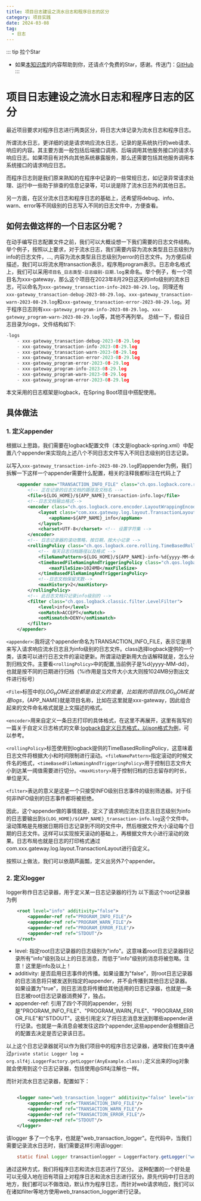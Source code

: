```yaml
---
title: 项目日志建设之流水日志和程序日志的区分
category: 项目实践
date: 2024-03-08
tag:
  - 日志
---
```

::: tip 拉个Star
- 如果<a href='https://github.com/shzyjbr/person-database' target='blank'>本知识库</a>的内容帮助到你，还请点个免费的Star，感谢。传送门：<a href='https://github.com/shzyjbr/person-database' target='blank'>GitHub</a>
:::
# 项目日志建设之流水日志和程序日志的区分

最近项目要求对程序日志进行两类区分，将日志大体记录为流水日志和程序日志。

所谓流水日志，更详细的说是请求响应流水日志，记录的是系统执行的web请求、响应的内容。其主要方面一般包括后端接口调用、后端调用其他服务接口的请求与响应日志。如果项目有对外向其他系统暴露服务，那么还需要包括其他服务调用本系统接口的请求响应日志。

而程序日志则是我们原来熟知的在程序中记录的一些常规日志，如记录异常请求处理、运行中一些助于排查的信息记录等，可以说是除了流水日志外的其他日志。

另一方面，在区分流水日志和程序日志的基础上，还希望将debug、info、warn、error等不同级别的日志写入不同的日志文件中，方便查看。

## 如何去做这样的一个日志区分呢？

在动手编写日志配置文件之前，我们可以大概设想一下我们需要的日志文件结构。举个例子，按照以上要求，对于流水日志，我们需要内容为流水类型且日志级别为info的日志文件，..., 内容为流水类型且日志级别为error的日志文件。为方便后续描述，我们可以将流水用transaction表示，程序用program表示。日志命名格式上，我们可以采用`项目名_日志类型-日志级别-日期.log`来命名。举个例子，有一个项目名为xxx-gateway，那么这个项目在2023年8月29日这天的info级别的流水日志，可以命名为`xxx-gateway_transaction-info-2023-08-29.log`，同理还有`xxx-gateway_transaction-debug-2023-08-29.log`、`xxx-gateway_transaction-warn-2023-08-29.log`和`xxx-gateway_transaction-error-2023-08-29.log`。对于程序日志则有`xxx-gateway_program-info-2023-08-29.log`、`xxx-gateway_program-warn-2023-08-29.log`等，其他不再列举。
总结一下，假设日志目录为logs，文件结构如下:

```C
-logs
    - xxx-gateway_transaction-debug-2023-08-29.log
    - xxx-gateway_transaction-info-2023-08-29.log
    - xxx-gateway_transaction-warn-2023-08-29.log
    - xxx-gateway_transaction-error-2023-08-29.log
    - xxx-gateway_program-error-2023-08-29.log
    - xxx-gateway_program-info-2023-08-29.log
    - xxx-gateway_program-warn-2023-08-29.log
    - xxx-gateway_program-error-2023-08-29.log
```

本文采用的日志框架是logback，在Spring Boot项目中搭配使用。

## 具体做法

### 1. 定义appender

根据以上思路，我们需要在logback配置文件（本文是logback-spring.xml）中配置八个appender来实现向上述八个不同日志文件写入不同日志级别的日志记录。

以写入`xxx-gateway_transaction-info-2023-08-29.log`的appender为例，我们拆解一下这样一个appender需要什么配置，相关的注释我都标注在代码上了

```xml
    <appender name="TRANSACTION_INFO_FILE" class="ch.qos.logback.core.rolling.RollingFileAppender">
        <!-- 正在记录的日志文档的路径及文档名 -->
        <file>${LOG_HOME}/${APP_NAME}_transaction-info.log</file>
        <!--日志文档输出格式-->
        <encoder class="ch.qos.logback.core.encoder.LayoutWrappingEncoder">
            <layout class="com.xxx.gateway.log.layout.TransactionLayout">
                <appName>${APP_NAME}_info</appName>
            </layout>
            <charset>UTF-8</charset> <!-- 设置字符集 -->
        </encoder>
        <!-- 日志记录器的滚动策略，按日期，按大小记录 -->
        <rollingPolicy class="ch.qos.logback.core.rolling.TimeBasedRollingPolicy">
            <!-- 每天日志归档路径以及格式 -->
            <fileNamePattern>${LOG_HOME}/${APP_NAME}-info-%d{yyyy-MM-dd}.%i.log</fileNamePattern>
            <timeBasedFileNamingAndTriggeringPolicy class="ch.qos.logback.core.rolling.SizeAndTimeBasedFNATP">
                <maxFileSize>1024MB</maxFileSize>
            </timeBasedFileNamingAndTriggeringPolicy>
            <!--日志文档保留天数-->
            <maxHistory>2</maxHistory>
        </rollingPolicy>
        <!-- 此日志文档只记录info级别的 -->
        <filter class="ch.qos.logback.classic.filter.LevelFilter">
            <level>info</level>
            <onMatch>ACCEPT</onMatch>
            <onMismatch>DENY</onMismatch>
        </filter>
    </appender>
```

`<appender>`:我将这个appender命名为TRANSACTION_INFO_FILE，表示它是用来写入请求响应流水日志且为info级别的日志文件。class选择logback提供的一个类，该类可以进行日志文件的滚动更新。所谓滚动更新用大白话解释就是，怎么分割归档文件。主要看`<rollingPolicy>`中的配置,当前例子是%d{yyyy-MM-dd}，也就是按不同的日期进行归档（%i作用是当文件大小太大则按1024MB分割出文件进行标号）

`<File>`标签中的${LOG_HOME}这些都是自定义的变量，比如我的项目的LOG_HOME就是logs，${APP_NAME}就是项目名称，比如在这里就是xxx-gateway，因此组合起来的文件命名格式就是上文描述的格式。

`<encoder>`用来自定义一条日志打印的具体格式，在这里不再展开，这里有我写的一篇关于自定义日志格式的文章:<a href='./logback-custom-log-formattion' target='blank'>logback自定义日志格式，以json格式为例</a>，可以参考。

`<rollingPolicy>`标签使用到logback提供的TimeBasedRollingPolicy，这意味着日志文件将根据大小和时间限制进行滚动。`<fileNamePattern>`指定滚动的时候文件名的格式，`<timeBasedFileNamingAndTriggeringPolicy>`用于控制日志文件大小到达某一阈值需要进行切分。`<maxHistory>`用于控制归档的日志留存的时长，单位是天。

`<filter>`表达的意义是这是一个只接受INFO级别日志事件的级别筛选器。对于任何非INFO级别的日志事件都将被拒绝。

因此，这个appender做的事情就是，定义了请求响应流水日志且日志级别为info的日志要输出到`${LOG_HOME}/${APP_NAME}_transaction-info.log`这个文件中。滚动策略是先根据日期将日志记录到不同的文件中，然后根据文件大小滚动每个日期的日志文件。这样可以实现按天滚动的基础上，再根据文件大小进行滚动的效果。日志布局也就是日志的打印格式通过com.xxx.gateway.log.layout.TransactionLayout进行自定义。

按照以上做法，我们可以依葫芦画瓢，定义出另外7个appender。


### 2. 定义logger

logger称作日志记录器，用于定义某一日志记录器的行为
以下面这个root记录器为例
```xml
    <root level="info" additivity="false">
        <appender-ref ref="PROGRAM_INFO_FILE"/>
        <appender-ref ref="PROGRAM_WARN_FILE"/>
        <appender-ref ref="PROGRAM_ERROR_FILE"/>
        <appender-ref ref="STDOUT"/>
    </root>
```
- level: 指定root日志记录器的日志级别为"info"。这意味着root日志记录器将记录所有"info"级别及以上的日志消息，而低于"info"级别的消息将被忽略。注意！这里是info及以上！
- additivity: 是否启用日志事件的传播。如果设置为"false"，则root日志记录器的日志消息将只被发送到指定的appender，并不会传播到其他日志记录器。如果设置为"true"，则日志消息将传播给其他适用的日志记录器，也就是一条日志被root日志记录器消费掉了，独占。
- appender-ref: 引用了四个不同的appender，分别是"PROGRAM_INFO_FILE"、"PROGRAM_WARN_FILE"、"PROGRAM_ERROR_FILE"和"STDOUT"。这些引用定义了将日志消息发送到哪些appender进行记录。也就是一条消息会被发往这四个appender,这些appender会根据自己的配置去决定是否记录该日志。

以上这个日志记录器就可以作为我们项目中的程序日志记录器，通常我们在类中通过`private static Logger log = org.slf4j.LoggerFactory.getLogger(AnyExample.class);`定义出来的log对象就会使用到这个日志记录器，包括使用@Slf4j注解也一样。

而针对流水日志记录器，配置如下：
```xml

    <logger name="web_transaction_logger" additivity="false" level="info">
        <appender-ref ref="TRANSACTION_INFO_FILE"/>
        <appender-ref ref="TRANSACTION_WARN_FILE"/>
        <appender-ref ref="TRANSACTION_ERROR_FILE"/>
        <appender-ref ref="STDOUT"/>
    </logger>
```
该logger 多了一个名字，也就是"web_transaction_logger"。在代码中，当我们需要记录流水日志时，我们需要这样引用该logger:
```java
    static final Logger transactionlogger = LoggerFactory.getLogger("web_transaction_logger");
```
通过这种方式，我们将程序日志和流水日志进行了区分。
这种配置的一个好处是可以无侵入地在旧有项目上对程序日志和流水日志进行区分。原先代码中打日志的地方，我们都可以不做改动，默认作为程序日志，而针对web请求响应，我们可以在诸如filter等地方使用web_transaction_logger进行记录。






